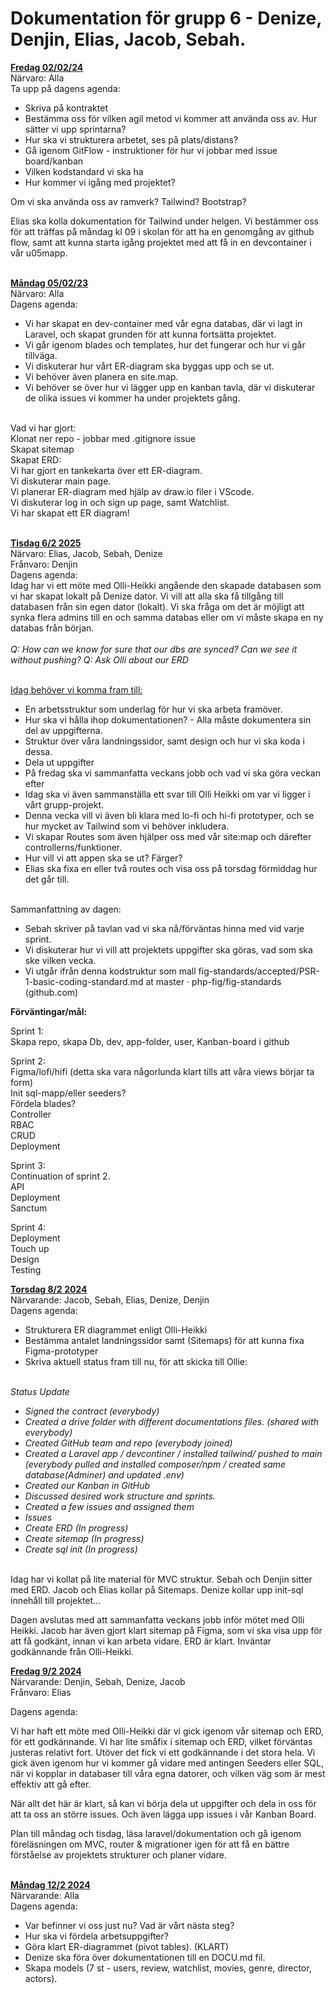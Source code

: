 <h1>
Dokumentation för grupp 6 - Denize, Denjin, Elias, Jacob, Sebah.
</h1>

<b><u>Fredag 02/02/24</u></b><br>
Närvaro: Alla<br>
Ta upp på dagens agenda:<br>

- Skriva på kontraktet
- Bestämma oss för vilken agil metod vi kommer att använda oss av. Hur sätter vi upp sprintarna?
- Hur ska vi strukturera arbetet, ses på plats/distans?
- Gå igenom GitFlow - instruktioner för hur vi jobbar med issue board/kanban
- Vilken kodstandard vi ska ha
- Hur kommer vi igång med projektet?

Om vi ska använda oss av ramverk? Tailwind? Bootstrap?

Elias ska kolla dokumentation för Tailwind under helgen.
Vi bestämmer oss för att träffas på måndag kl 09 i skolan för att ha en genomgång av github flow, samt att kunna starta igång projektet med att få in en devcontainer i vår u05mapp. <br><br>


<b><u>Måndag 05/02/23</u></b><br>
Närvaro: Alla <br>
Dagens agenda:<br>
- Vi har skapat en dev-container med vår egna databas, där vi lagt in Laravel, och skapat grunden för att kunna fortsätta projektet.
- Vi går igenom blades och templates, hur det fungerar och hur vi går tillväga.
- Vi diskuterar hur vårt ER-diagram ska byggas upp och se ut.
- Vi behöver även planera en site.map.
- Vi behöver se över hur vi lägger upp en kanban tavla, där vi diskuterar de olika issues vi kommer ha under projektets gång.<br><br>

Vad vi har gjort:<br>
Klonat ner repo - jobbar med .gitignore issue<br>
Skapat sitemap<br>
Skapat ERD:<br>
Vi har gjort en tankekarta över ett ER-diagram.<br>
Vi diskuterar main page.<br>
Vi planerar ER-diagram med hjälp av draw.io filer i VScode.<br>
Vi diskuterar log in och sign up page, samt Watchlist.<br>
Vi har skapat ett ER diagram!<br><br>

<b><u>Tisdag 6/2 2025</u></b><br>
Närvaro: Elias, Jacob, Sebah, Denize<br>
Frånvaro: Denjin<br>
Dagens agenda:<br> 
Idag har vi ett möte med Olli-Heikki angående den skapade databasen som vi har skapat lokalt på Denize dator. Vi vill att alla ska få tillgång till databasen från sin egen dator (lokalt). Vi ska fråga om det är möjligt att synka flera admins till en och samma databas eller om vi måste skapa en ny databas från början. 
<br><br>
<i>Q: How can we know for sure that our dbs are synced? Can we see it without pushing? 
Q: Ask Olli about our ERD</i><br><br>

<u>Idag behöver vi komma fram till:</u>
- En arbetsstruktur som underlag för hur vi ska arbeta framöver.
- Hur ska vi hålla ihop dokumentationen? - Alla måste dokumentera sin del av uppgifterna. 
- Struktur över våra landningssidor, samt design och hur vi ska koda i dessa.
- Dela ut uppgifter
- På fredag ska vi sammanfatta veckans jobb och vad vi ska göra veckan efter
- Idag ska vi även sammanställa ett svar till Olli Heikki om var vi ligger i vårt grupp-projekt. 
- Denna vecka vill vi även bli klara med lo-fi och hi-fi prototyper, och se hur mycket av Tailwind som vi behöver inkludera. 
- Vi skapar Routes som även hjälper oss med vår site:map och därefter controllerns/funktioner. 
- Hur vill vi att appen ska se ut? Färger? 
- Elias ska fixa en eller två routes och visa oss på torsdag förmiddag hur det går till.
<br><br>

Sammanfattning av dagen:<br>
- Sebah skriver på tavlan vad vi ska nå/förväntas hinna med vid varje sprint. 
- Vi diskuterar hur vi vill att projektets uppgifter ska göras, vad som ska ske vilken vecka. 
- Vi utgår ifrån denna kodstruktur som mall fig-standards/accepted/PSR-1-basic-coding-standard.md at master · php-fig/fig-standards (github.com)

<b>Förväntingar/mål:</b><br>

Sprint 1:<br>
Skapa repo, skapa Db, dev, app-folder, user, Kanban-board i github<br>

Sprint 2:<br>
Figma/lofi/hifi (detta ska vara någorlunda klart tills att våra views börjar ta form)<br>
Init sql-mapp/eller seeders?<br>
Fördela blades?<br>
Controller<br>
RBAC<br>
CRUD<br>
Deployment<br>

Sprint 3:<br>
Continuation of sprint 2. <br>
API<br>
Deployment<br>
Sanctum<br>

Sprint 4:<br>
Deployment<br>
Touch up<br>
Design<br>
Testing<br>

<b><u>Torsdag 8/2 2024</u></b><br>
Närvarande: Jacob, Sebah, Elias, Denize, Denjin<br>
Dagens agenda: <br>
- Strukturera ER diagrammet enligt Olli-Heikki
- Bestämma antalet landningssidor samt (Sitemaps) för att kunna fixa Figma-prototyper
- Skriva aktuell status fram till nu, för att skicka till Ollie:<br><br>

<i>Status Update<br>
- Signed the contract (everybody)<br>
- Created a drive folder with different documentations files. (shared with everybody)<br>
- Created GitHub team and repo (everybody joined)<br>
- Created a Laravel app / devcontiner / installed tailwind/ pushed to main (everybody pulled and installed composer/npm / created same database(Adminer) and updated .env)<br>
- Created our Kanban in GitHub<br>
- Discussed desired work structure and sprints. <br>
- Created a few issues and assigned them<br>
- Issues<br>
- Create ERD (In progress)<br>
- Create sitemap (In progress)<br>
- Create sql init (In progress)
</i><br><br>

Idag har vi kollat på lite material för MVC struktur. Sebah och Denjin sitter med ERD. Jacob och Elias kollar på Sitemaps. Denize kollar upp init-sql innehåll till projektet...<br>

Dagen avslutas med att sammanfatta veckans jobb inför mötet med Olli Heikki.
Jacob har även gjort klart sitemap på Figma, som vi ska visa upp för att få godkänt, innan vi kan arbeta vidare.
ERD är klart. Inväntar godkännande från Olli-Heikki.
<br>

<u><b>Fredag 9/2 2024</u></b><br>
Närvarande: Denjin, Sebah, Denize, Jacob<br>
Frånvaro: Elias<br>

Dagens agenda:<br>

Vi har haft ett möte med Olli-Heikki där vi gick igenom vår sitemap och ERD, för ett godkännande. Vi har lite småfix i sitemap och ERD, vilket förväntas justeras relativt fort. Utöver det fick vi ett godkännande i det stora hela. Vi gick även igenom hur vi kommer gå vidare med antingen Seeders eller SQL, när vi kopplar in databaser till våra egna datorer, och vilken väg som är mest effektiv att gå efter. 

När allt det här är klart, så kan vi börja dela ut uppgifter och dela in oss för att ta oss an större issues. Och även lägga upp issues i vår Kanban Board. 

Plan till måndag och tisdag, läsa laravel/dokumentation och gå igenom föreläsningen om MVC, router & migrationer igen för att få en bättre förståelse av projektets strukturer och planer vidare. 
<br><br>

<b><u>Måndag 12/2 2024</u></b><br>
Närvarande: Alla<br>
Dagens agenda:<br>
- Var befinner vi oss just nu? Vad är vårt nästa steg?
- Hur ska vi fördela arbetsuppgifter?
- Göra klart ER-diagrammet (pivot tables). (KLART)
- Denize ska föra över dokumentationen till en DOCU.md fil.
- Skapa models (7 st - users, review, watchlist, movies, genre, director, actors).
